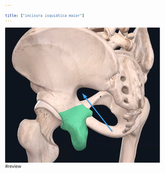 ```yaml
---

title: ["incisura isquiática maior"]
---
```

![Pasted image 20210414150740.png](Pasted%20image%2020210414150740.png)#review 
